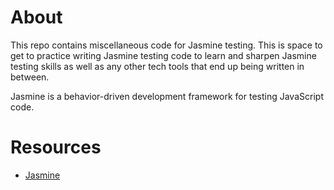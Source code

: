 # About

This repo contains miscellaneous code for Jasmine testing. This is space to get
to practice writing Jasmine testing code to learn and sharpen Jasmine testing
skills as well as any other tech tools that end up being written in between.

Jasmine is a behavior-driven development framework for testing JavaScript code.

# Resources

* [Jasmine](https://jasmine.github.io/2.3/introduction.html)
